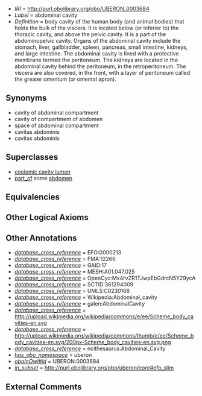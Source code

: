  * *IRI* = http://purl.obolibrary.org/obo/UBERON_0003684
 * *Label* = abdominal cavity
 * *Definition* = body cavity of the human body (and animal bodies) that holds the bulk of the viscera. It is located below (or inferior to) the thoracic cavity, and above the pelvic cavity. It is a part of the abdominopelvic cavity. Organs of the abdominal cavity include the stomach, liver, gallbladder, spleen, pancreas, small intestine, kidneys, and large intestine. The abdominal cavity is lined with a protective membrane termed the peritoneum. The kidneys are located in the abdominal cavity behind the peritoneum, in the retroperitoneum. The viscera are also covered, in the front, with a layer of peritoneum called the greater omentum (or omental apron).

## Synonyms

 * cavity of abdominal compartment
 * cavity of compartment of abdomen
 * space of abdominal compartment
 * cavitas abdominis
 * cavitas abdominis

## Superclasses

 * [coelemic cavity lumen](../../UBERON/23/UBERON_0002323.md)
 * [part_of](../../BFO/50/BFO_0000050.md) some [abdomen](../../UBERON/16/UBERON_0000916.md)

## Equivalencies


## Other Logical Axioms


## Other Annotations

 * *[database_cross_reference](../../ef/oboInOwl#hasDbXref.md)* = EFO:0000213
 * *[database_cross_reference](../../ef/oboInOwl#hasDbXref.md)* = FMA:12266
 * *[database_cross_reference](../../ef/oboInOwl#hasDbXref.md)* = GAID:17
 * *[database_cross_reference](../../ef/oboInOwl#hasDbXref.md)* = MESH:A01.047.025
 * *[database_cross_reference](../../ef/oboInOwl#hasDbXref.md)* = OpenCyc:Mx4rvZR1TJwpEbGdrcN5Y29ycA
 * *[database_cross_reference](../../ef/oboInOwl#hasDbXref.md)* = SCTID:361294009
 * *[database_cross_reference](../../ef/oboInOwl#hasDbXref.md)* = UMLS:C0230168
 * *[database_cross_reference](../../ef/oboInOwl#hasDbXref.md)* = Wikipedia:Abdominal_cavity
 * *[database_cross_reference](../../ef/oboInOwl#hasDbXref.md)* = galen:AbdominalCavity
 * *[database_cross_reference](../../ef/oboInOwl#hasDbXref.md)* = http://upload.wikimedia.org/wikipedia/commons/e/ee/Scheme_body_cavities-en.svg
 * *[database_cross_reference](../../ef/oboInOwl#hasDbXref.md)* = http://upload.wikimedia.org/wikipedia/commons/thumb/e/ee/Scheme_body_cavities-en.svg/200px-Scheme_body_cavities-en.svg.png
 * *[database_cross_reference](../../ef/oboInOwl#hasDbXref.md)* = ncithesaurus:Abdominal_Cavity
 * *[has_obo_namespace](../../ce/oboInOwl#hasOBONamespace.md)* = uberon
 * *[oboInOwl#id](../../id/oboInOwl#id.md)* = UBERON:0003684
 * *[in_subset](../../et/oboInOwl#inSubset.md)* = http://purl.obolibrary.org/obo/uberon/core#efo_slim

## External Comments

